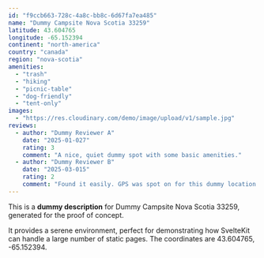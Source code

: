 ```yaml
---
id: "f9ccb663-728c-4a8c-bb8c-6d67fa7ea485"
name: "Dummy Campsite Nova Scotia 33259"
latitude: 43.604765
longitude: -65.152394
continent: "north-america"
country: "canada"
region: "nova-scotia"
amenities:
  - "trash"
  - "hiking"
  - "picnic-table"
  - "dog-friendly"
  - "tent-only"
images:
  - "https://res.cloudinary.com/demo/image/upload/v1/sample.jpg"
reviews:
  - author: "Dummy Reviewer A"
    date: "2025-01-027"
    rating: 3
    comment: "A nice, quiet dummy spot with some basic amenities."
  - author: "Dummy Reviewer B"
    date: "2025-03-015"
    rating: 2
    comment: "Found it easily. GPS was spot on for this dummy location."
---
```


This is a **dummy description** for Dummy Campsite Nova Scotia 33259, generated for the proof of concept.

It provides a serene environment, perfect for demonstrating how SvelteKit can handle a large number of static pages. The coordinates are 43.604765, -65.152394.
